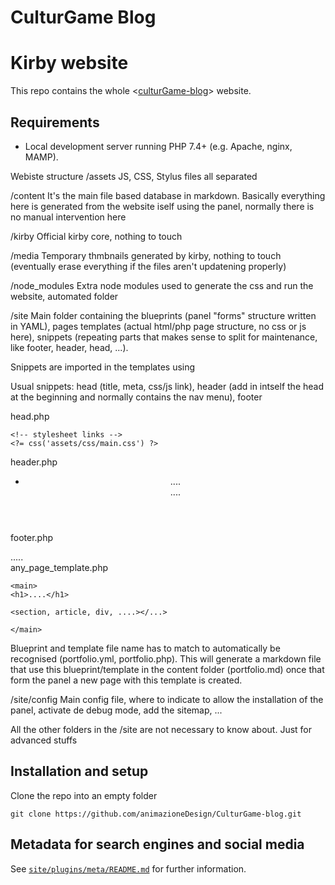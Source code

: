 
# CulturGame Blog

# Kirby website

This repo contains the whole <[culturGame-blog](https://animazionedesign.it/culturGame-blog)> website.

## Requirements

- Local development server running PHP 7.4+ (e.g. Apache, nginx, MAMP).

Webiste structure
/assets
JS, CSS, Stylus files all separated

/content
It's the main file based database in markdown. Basically everything here is generated from the website iself using the panel, normally there is no manual intervention here

/kirby
Official kirby core, nothing to touch

/media
Temporary thmbnails generated by kirby, nothing to touch (eventually erase everything if the files aren't updatening properly)

/node_modules
Extra node modules used to generate the css and run the website, automated folder

/site
Main folder containing the blueprints (panel "forms" structure written in YAML), pages templates (actual html/php page structure, no css or js here), snippets (repeating parts that makes sense to split for maintenance, like footer, header, head, ...).

Snippets are imported in the templates using <?php snippet('footer') ?>

Usual snippets: head (title, meta, css/js link), header (add in intself the head at the beginning and normally contains the nav menu), footer

head.php
<!doctype html>
<html lang="en" class="no-js">

<head>
	<meta ....>
	<title></title>
	<link ...>

	<!-- stylesheet links -->
	<?= css('assets/css/main.css') ?>
</head>

header.php
<?php snippet('head') ?>

<header>
	<nav>
		<ul>
			<li>....</li>
			....
		</ul>
	</nav>
</header>

footer.php
<footer>
	<div>.....</div>
</footer>
any_page_template.php
<?php snippet('header') ?>

<body>

	<main>
	<h1>....</h1>

	<section, article, div, ....></...>

	</main>

<?php snippet('footer') ?>

</body>
Blueprint and template file name has to match to automatically be recognised (portfolio.yml, portfolio.php). This will generate a markdown file that use this blueprint/template in the content folder (portfolio.md) once that form the panel a new page with this template is created.

/site/config
Main config file, where to indicate to allow the installation of the panel, activate de debug mode, add the sitemap, ...

All the other folders in the /site are not necessary to know about. Just for advanced stuffs
  

## Installation and setup

Clone the repo into an empty folder

```
git clone https://github.com/animazioneDesign/CulturGame-blog.git
```

## Metadata for search engines and social media

See [`site/plugins/meta/README.md`](/site/plugins/meta/README.md) for further information.
